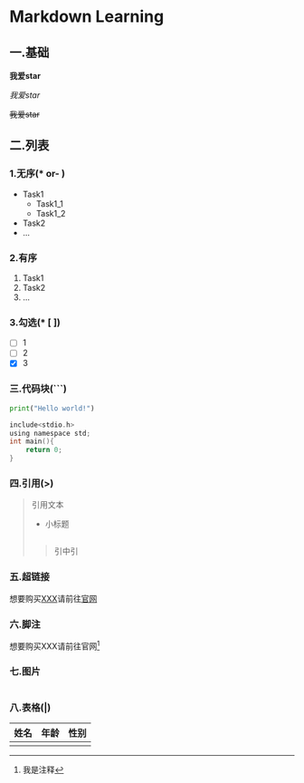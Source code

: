 # Markdown Learning

## 一.基础

**我爱star**

*我爱star*

~~我爱star~~

## 二.列表

### 1.无序(* or- )

* Task1
  * Task1_1
  * Task1_2
* Task2
* ...

### 2.有序

1. Task1
2. Task2
3. ...

### 3.勾选(* [ ])

* [ ] 1
* [ ] 2
* [x] 3

### 三.代码块(```)

```python
print("Hello world!")
```

```c
include<stdio.h>
using namespace std;
int main(){
	return 0;
}
```

### 四.引用(>)

> 引用文本
>
> * 小标题
>
> ```
> ```
>
> > 引中引

### 五.超链接

想要购买[XXX](a)请前往[官网](http://www.baidu.com)

[a]: 我是超链接

### 六.脚注

想要购买XXX请前往官网[^1]

[^1]: 我是注释

### 七.图片

![]()

### 八.表格(|)

| 姓名 | 年龄 | 性别 |
| :--: | :--: | :--: |
|      |      |      |

